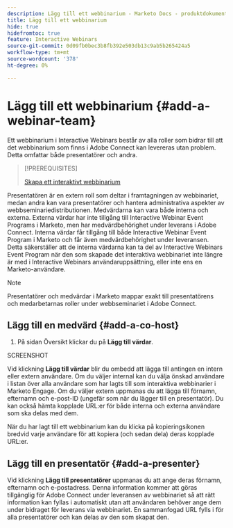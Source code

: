 ```yaml
---
description: Lägg till ett webbinarium - Marketo Docs - produktdokumentation
title: Lägg till ett webbinarium
hide: true
hidefromtoc: true
feature: Interactive Webinars
source-git-commit: 0d09fb0bec3b8fb392e503db13c9ab5b265424a5
workflow-type: tm+mt
source-wordcount: '378'
ht-degree: 0%

---
```


# Lägg till ett webbinarium {#add-a-webinar-team}

Ett webbinarium i Interactive Webinars består av alla roller som bidrar till att det webbinarium som finns i Adobe Connect kan levereras utan problem. Detta omfattar både presentatörer och andra.

>[!PREREQUISITES]
>
>[Skapa ett interaktivt webbinarium](/help/marketo/product-docs/demand-generation/events/interactive-webinars/create-an-interactive-webinar.md)

Presentatören är en extern roll som deltar i framtagningen av webbinariet, medan andra kan vara presentatörer och hantera administrativa aspekter av webbseminariedistributionen. Medvärdarna kan vara både interna och externa. Externa värdar har inte tillgång till Interactive Webinar Event Programs i Marketo, men har medvärdbehörighet under leverans i Adobe Connect. Interna värdar får tillgång till både Interactive Webinar Event Program i Marketo och får även medvärdbehörighet under leveransen. Detta säkerställer att de interna värdarna kan ta del av Interactive Webinars Event Program när den som skapade det interaktiva webbinariet inte längre är med i Interactive Webinars användaruppsättning, eller inte ens en Marketo-användare.

>[!NOTE]
>
>Presentatörer och medvärdar i Marketo mappar exakt till presentatörens och medarbetarnas roller under webbseminariet i Adobe Connect.

## Lägg till en medvärd {#add-a-co-host}

1. På sidan Översikt klickar du på **Lägg till värdar**.

SCREENSHOT

Vid klickning **Lägg till värdar** blir du ombedd att lägga till antingen en intern eller extern användare. Om du väljer internal kan du välja önskad användare i listan över alla användare som har lagts till som interaktiva webbinarier i Marketo Engage. Om du väljer extern uppmanas du att lägga till förnamn, efternamn och e-post-ID (ungefär som när du lägger till en presentatör). Du kan också hämta kopplade URL:er för både interna och externa användare som ska delas med dem.

När du har lagt till ett webbinarium kan du klicka på kopieringsikonen bredvid varje användare för att kopiera (och sedan dela) deras kopplade URL:er.

## Lägg till en presentatör {#add-a-presenter}

Vid klickning **Lägg till presentatörer** uppmanas du att ange deras förnamn, efternamn och e-postadress. Denna information kommer att göras tillgänglig för Adobe Connect under leveransen av webbinariet så att rätt information kan fyllas i automatiskt utan att användaren behöver ange dem under bidraget för leverans via webbinariet. En sammanfogad URL fylls i för alla presentatörer och kan delas av den som skapat den.

